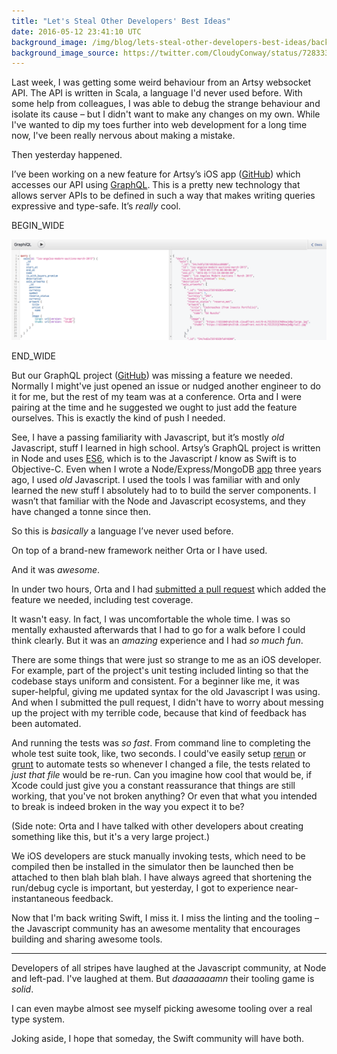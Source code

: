 ```yaml
---
title: "Let's Steal Other Developers' Best Ideas"
date: 2016-05-12 23:41:10 UTC
background_image: /img/blog/lets-steal-other-developers-best-ideas/background.jpg
background_image_source: https://twitter.com/CloudyConway/status/728333617999564800
---
```


Last week, I was getting some weird behaviour from an Artsy websocket API. The API is written in Scala, a language I'd never used before. With some help from colleagues, I was able to debug the strange behaviour and isolate its cause – but I didn't want to make any changes on my own. While I've wanted to dip my toes further into web development for a long time now, I've been really nervous about making a mistake.

Then yesterday happened.

<!-- more -->

I’ve been working on a new feature for Artsy’s iOS app ([GitHub](https://github.com/artsy/eigen)) which accesses our API using [GraphQL](http://graphql.org). This is a pretty new technology that allows server APIs to be defined in such a way that makes writing queries expressive and type-safe. It’s _really_ cool.

BEGIN_WIDE

![An example GraphQL query and response.](/img/blog/lets-steal-other-developers-best-ideas/example.png)

END_WIDE

But our GraphQL project ([GitHub](https://github.com/artsy/metaphysics)) was missing a feature we needed. Normally I might've just opened an issue or nudged another engineer to do it for me, but the rest of my team was at a conference. Orta and I were pairing at the time and he suggested we ought to just add the feature ourselves. This is exactly the kind of push I needed.

See, I have a passing familiarity with Javascript, but it’s mostly _old_ Javascript, stuff I learned in high school. Artsy’s GraphQL project is written in Node and uses [ES6](https://github.com/lukehoban/es6features), which is to the Javascript _I_ know as Swift is to Objective-C. Even when I wrote a Node/Express/MongoDB [app](https://ashfurrow.com/blog/35mm-launch/) three years ago, I used _old_ Javascript. I used the tools I was familiar with and only learned the new stuff I absolutely had to to build the server components. I wasn’t that familiar with the Node and Javascript ecosystems, and they have changed a tonne since then. 

So this is _basically_ a language I’ve never used before. 

On top of a brand-new framework neither Orta or I have used.

And it was _awesome_. 

In under two hours, Orta and I had [submitted a pull request](https://github.com/artsy/metaphysics/pull/243) which added the feature we needed, including test coverage. 

It wasn't easy. In fact, I was uncomfortable the whole time. I was so mentally exhausted afterwards that I had to go for a walk before I could think clearly. But it was an _amazing_ experience and I had _so much fun_. 

There are some things that were just so strange to me as an iOS developer. For example, part of the project's unit testing included linting so that the codebase stays uniform and consistent. For a beginner like me, it was super-helpful, giving me updated syntax for the old Javascript I was using. And when I submitted the pull request, I didn't have to worry about messing up the project with my terrible code, because that kind of feedback has been automated.

And running the tests was _so fast_. From command line to completing the whole test suite took, like, two seconds. I could've easily setup [rerun](https://github.com/alexch/rerun) or [grunt](http://gruntjs.com) to automate tests so whenever I changed a file, the tests related to _just that file_ would be re-run. Can you imagine how cool that would be, if Xcode could just give you a constant reassurance that things are still working, that you've not broken anything? Or even that what you intended to break is indeed broken in the way you expect it to be? 

(Side note: Orta and I have talked with other developers about creating something like this, but it's a very large project.)

We iOS developers are stuck manually invoking tests, which need to be compiled then be installed in the simulator then be launched then be attached to then blah blah blah. I have always agreed that shortening the run/debug cycle is important, but yesterday, I got to experience near-instantaneous feedback. 

Now that I'm back writing Swift, I miss it. I miss the linting and the tooling – the Javascript community has an awesome mentality that encourages building and sharing awesome tools.

---

Developers of all stripes have laughed at the Javascript community, at Node and left-pad. I've laughed at them. But _daaaaaaamn_ their tooling game is _solid_. 

I can even maybe almost see myself picking awesome tooling over a real type system. 

Joking aside, I hope that someday, the Swift community will have both.
